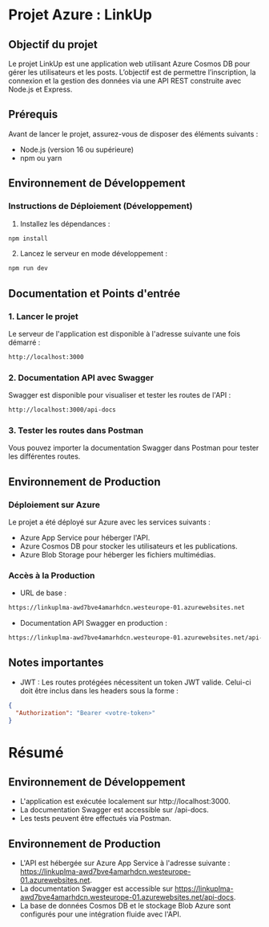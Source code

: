 # Projet Azure : LinkUp

## Objectif du projet

Le projet LinkUp est une application web utilisant Azure Cosmos DB pour gérer les utilisateurs et les posts. L’objectif est de permettre l’inscription, la connexion et la gestion des données via une API REST construite avec Node.js et Express.

## Prérequis

Avant de lancer le projet, assurez-vous de disposer des éléments suivants :
- Node.js (version 16 ou supérieure)
- npm ou yarn

## Environnement de Développement

### Instructions de Déploiement (Développement)

1. Installez les dépendances :
```bash
npm install
```

2. Lancez le serveur en mode développement :
```bash
npm run dev
```

## Documentation et Points d'entrée

### 1. Lancer le projet
Le serveur de l'application est disponible à l'adresse suivante une fois démarré :
```bash
http://localhost:3000
```

### 2. Documentation API avec Swagger
Swagger est disponible pour visualiser et tester les routes de l'API :
```bash
http://localhost:3000/api-docs
```

### 3. Tester les routes dans Postman
Vous pouvez importer la documentation Swagger dans Postman pour tester les différentes routes.

## Environnement de Production

### Déploiement sur Azure

Le projet a été déployé sur Azure avec les services suivants :
- Azure App Service pour héberger l'API.
- Azure Cosmos DB pour stocker les utilisateurs et les publications.
- Azure Blob Storage pour héberger les fichiers multimédias.

### Accès à la Production
- URL de base :
```bash
https://linkuplma-awd7bve4amarhdcn.westeurope-01.azurewebsites.net
```

- Documentation API Swagger en production :
```bash
https://linkuplma-awd7bve4amarhdcn.westeurope-01.azurewebsites.net/api-docs
```

## Notes importantes
- JWT : Les routes protégées nécessitent un token JWT valide. Celui-ci doit être inclus dans les headers sous la forme :
```json
{
  "Authorization": "Bearer <votre-token>"
}
```

# Résumé

## Environnement de Développement
- L'application est exécutée localement sur http://localhost:3000.
- La documentation Swagger est accessible sur /api-docs.
- Les tests peuvent être effectués via Postman.
## Environnement de Production
- L'API est hébergée sur Azure App Service à l'adresse suivante :
  https://linkuplma-awd7bve4amarhdcn.westeurope-01.azurewebsites.net.
- La documentation Swagger est accessible sur
  https://linkuplma-awd7bve4amarhdcn.westeurope-01.azurewebsites.net/api-docs.
- La base de données Cosmos DB et le stockage Blob Azure sont configurés pour une intégration fluide avec l'API.

